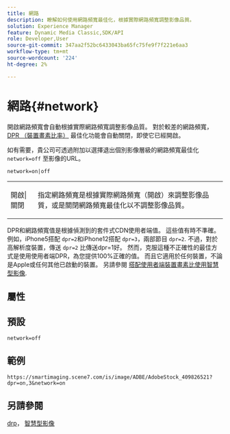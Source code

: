 ```yaml
---
title: 網路
description: 瞭解如何使用網路頻寬最佳化，根據實際網路頻寬調整影像品質。
solution: Experience Manager
feature: Dynamic Media Classic,SDK/API
role: Developer,User
source-git-commit: 347aa2f52bc6433043ba65fc75fe9f7f221e6aa3
workflow-type: tm+mt
source-wordcount: '224'
ht-degree: 2%

---
```


# 網路{#network}

開啟網路頻寬會自動根據實際網路頻寬調整影像品質。 對於較差的網路頻寬， [DPR （裝置畫素比率）](/help/aem-is-ir-api/is-api/http-ref/image-serving-api-ref/c-http-protocol-reference/c-command-reference/r-dpr.md) 最佳化功能會自動關閉，即使它已經開啟。

如有需要，貴公司可透過附加以選擇退出個別影像層級的網路頻寬最佳化 `network=off` 至影像的URL。

`network=on|off`

<table id="simpletable_2D23B1B282CD4216AB5BE7E7430D1B3F"> 
 <tr class="strow"> 
  <td class="stentry"> <p> <span class="codeph"> 開啟|關閉 </span> </p> </td> 
  <td class="stentry"> <p>指定網路頻寬是根據實際網路頻寬（開啟）來調整影像品質，或是關閉網路頻寬最佳化以不調整影像品質。</p> </td> 
 </tr> 
</table>

DPR和網路頻寬值是根據偵測到的套件式CDN使用者端值。 這些值有時不準確。 例如，iPhone5搭配 `dpr=2`和iPhone12搭配 `dpr=3`，兩部節目 `dpr=2`. 不過，對於高解析度裝置，傳送 `dpr=2` 比傳送dpr=1好。 然而，克服這種不正確性的最佳方式是使用使用者端DPR，為您提供100%正確的值。 而且它適用於任何裝置，不論是Apple或任何其他已啟動的裝置。 另請參閱 [搭配使用者端裝置畫素比使用智慧型影像](https://experienceleague.adobe.com/docs/experience-manager-cloud-service/content/assets/dynamicmedia/client-side-dpr.html?lang=en).

## 屬性



## 預設

`network=off`

## 範例

`https://smartimaging.scene7.com/is/image/ADBE/AdobeStock_409826521?dpr=on,3&network=on`

## 另請參閱

[drp](/help/aem-is-ir-api/is-api/http-ref/image-serving-api-ref/c-http-protocol-reference/c-command-reference/r-dpr.md)， [智慧型影像](https://experienceleague.adobe.com/docs/experience-manager-cloud-service/content/assets/dynamicmedia/imaging-faq.html?lang=en)